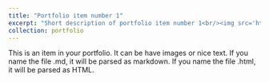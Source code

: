 ```yaml
---
title: "Portfolio item number 1"
excerpt: "Short description of portfolio item number 1<br/><img src='https://github.com/ahohabib/kur65dytv/blob/d14d8d41569034e7e412bb2694c7957b806ada44/images/etabs1.jpg'>"
collection: portfolio
---
```


This is an item in your portfolio. It can be have images or nice text. If you name the file .md, it will be parsed as markdown. If you name the file .html, it will be parsed as HTML. 

